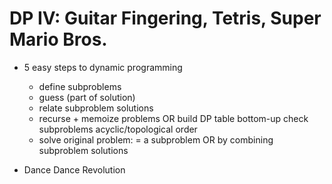 # DP IV: Guitar Fingering, Tetris, Super Mario Bros.

- 5 easy steps to dynamic programming

  - define subproblems
  - guess (part of solution)
  - relate subproblem solutions
  - recurse + memoize problems
    OR build DP table bottom-up
    check subproblems acyclic/topological order
  - solve original problem: = a subproblem
    OR by combining subproblem solutions

- Dance Dance Revolution
